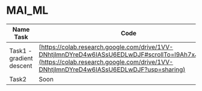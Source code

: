 # MAI_ML
| Name Task             | Code                                                               |
| ----------------- | ------------------------------------------------------------------ |
| Task1 - gradient descent | [https://colab.research.google.com/drive/1VV-DNhtjlmnDYreD4w6IASsU6EDLwDJF#scrollTo=l9Ah7xJfbQBe](https://colab.research.google.com/drive/1VV-DNhtjlmnDYreD4w6IASsU6EDLwDJF?usp=sharing) |
| Task2 | Soon |
